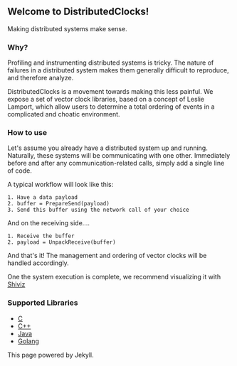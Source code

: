 ## Welcome to DistributedClocks!

Making distributed systems make sense.

### Why?

Profiling and instrumenting distributed systems is tricky. The nature of failures in a distributed system makes them generally difficult to reproduce, and therefore analyze. 

DistributedClocks is a movement towards making this less painful. We expose a set of vector clock libraries, based on a concept of Leslie Lamport, which allow users to determine a total ordering of events in a complicated and choatic environment.

### How to use

Let's assume you already have a distributed system up and running. Naturally, these systems will be communicating with one other. Immediately before and after any communication-related calls, simply add a single line of code.

A typical workflow will look like this:
```
1. Have a data payload
2. buffer = PrepareSend(payload)
3. Send this buffer using the network call of your choice
```

And on the receiving side....
```
1. Receive the buffer
2. payload = UnpackReceive(buffer)
```
And that's it! The management and ordering of vector clocks will be handled accordingly. 

One the system execution is complete, we recommend visualizing it with [Shiviz](https://bestchai.bitbucket.io/shiviz/)

### Supported Libraries

- [C](https://github.com/DistributedClocks/CVector)
- [C++](https://github.com/DistributedClocks/CppVector)
- [Java](https://github.com/DistributedClocks/JVector)
- [Golang](https://github.com/DistributedClocks/GoVector)

This page powered by Jekyll.

